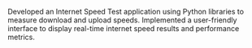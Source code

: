 Developed an Internet Speed Test application using Python libraries to measure download and upload speeds. Implemented a user-friendly interface to display real-time internet speed results and performance metrics.
